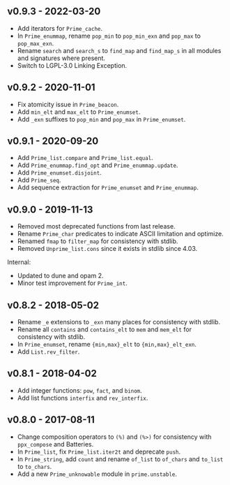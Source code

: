 ## v0.9.3 - 2022-03-20

- Add iterators for `Prime_cache`.
- In `Prime_enummap`, rename `pop_min` to `pop_min_exn` and `pop_max` to
  `pop_max_exn`.
- Rename `search` and `search_s` to `find_map` and `find_map_s` in all
  modules and signatures where present.
- Switch to LGPL-3.0 Linking Exception.

## v0.9.2 - 2020-11-01

- Fix atomicity issue in `Prime_beacon`.
- Add `min_elt` and `max_elt` to `Prime_enumset`.
- Add `_exn` suffixes to `pop_min` and `pop_max` in `Prime_enumset`.

## v0.9.1 - 2020-09-20

- Add `Prime_list.compare` and `Prime_list.equal`.
- Add `Prime_enummap.find_opt` and `Prime_enummap.update`.
- Add `Prime_enumset.disjoint`.
- Add `Prime_seq`.
- Add sequence extraction for `Prime_enumset` and `Prime_enummap`.

## v0.9.0 - 2019-11-13

- Removed most deprecated functions from last release.
- Rename `Prime_char` predicates to indicate ASCII limitation and optimize.
- Renamed `fmap` to `filter_map` for consistency with stdlib.
- Removed `Unprime_list.cons` since it exists in stdlib since 4.03.

Internal:
- Updated to dune and opam 2.
- Minor test improvement for `Prime_int`.

## v0.8.2 - 2018-05-02

- Rename `_e` extensions to `_exn` many places for consistency with stdlib.
- Rename all `contains` and `contains_elt` to `mem` and `mem_elt` for
  consistency with stdlib.
- In `Prime_enumset`, rename `{min,max}_elt` to `{min,max}_elt_exn`.
- Add `List.rev_filter`.

## v0.8.1 - 2018-04-02

- Add integer functions: `pow`, `fact`, and `binom`.
- Add list functions `interfix` and `rev_interfix`.

## v0.8.0 - 2017-08-11

- Change composition operators to `(%)` and `(%>)` for consistency with
  `ppx_compose` and Batteries.
- In `Prime_list`, fix `Prime_list.iter2t` and deprecate `push`.
- In `Prime_string`, add `count` and rename `of_list` to `of_chars` and
  `to_list` to `to_chars`.
- Add a new `Prime_unknowable` module in `prime.unstable`.
